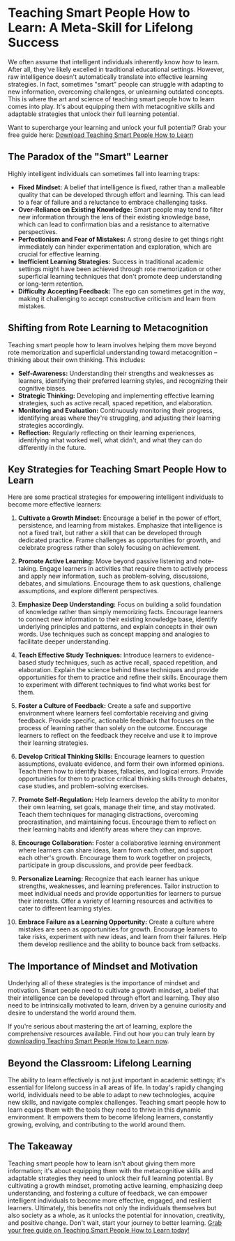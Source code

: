 # Teaching Smart People How to Learn: A Meta-Skill for Lifelong Success

We often assume that intelligent individuals inherently know *how* to learn. After all, they've likely excelled in traditional educational settings. However, raw intelligence doesn't automatically translate into effective learning strategies. In fact, sometimes "smart" people can struggle with adapting to new information, overcoming challenges, or unlearning outdated concepts. This is where the art and science of teaching smart people how to learn comes into play. It's about equipping them with metacognitive skills and adaptable strategies that unlock their full learning potential.

Want to supercharge your learning and unlock your full potential? Grab your free guide here: [Download Teaching Smart People How to Learn](https://udemywork.com/teaching-smart-people-how-to-learn)

## The Paradox of the "Smart" Learner

Highly intelligent individuals can sometimes fall into learning traps:

*   **Fixed Mindset:** A belief that intelligence is fixed, rather than a malleable quality that can be developed through effort and learning. This can lead to a fear of failure and a reluctance to embrace challenging tasks.
*   **Over-Reliance on Existing Knowledge:** Smart people may tend to filter new information through the lens of their existing knowledge base, which can lead to confirmation bias and a resistance to alternative perspectives.
*   **Perfectionism and Fear of Mistakes:** A strong desire to get things right immediately can hinder experimentation and exploration, which are crucial for effective learning.
*   **Inefficient Learning Strategies:** Success in traditional academic settings might have been achieved through rote memorization or other superficial learning techniques that don't promote deep understanding or long-term retention.
*   **Difficulty Accepting Feedback:** The ego can sometimes get in the way, making it challenging to accept constructive criticism and learn from mistakes.

## Shifting from Rote Learning to Metacognition

Teaching smart people how to learn involves helping them move beyond rote memorization and superficial understanding toward metacognition – thinking about their own thinking. This includes:

*   **Self-Awareness:** Understanding their strengths and weaknesses as learners, identifying their preferred learning styles, and recognizing their cognitive biases.
*   **Strategic Thinking:** Developing and implementing effective learning strategies, such as active recall, spaced repetition, and elaboration.
*   **Monitoring and Evaluation:** Continuously monitoring their progress, identifying areas where they're struggling, and adjusting their learning strategies accordingly.
*   **Reflection:** Regularly reflecting on their learning experiences, identifying what worked well, what didn't, and what they can do differently in the future.

## Key Strategies for Teaching Smart People How to Learn

Here are some practical strategies for empowering intelligent individuals to become more effective learners:

1.  **Cultivate a Growth Mindset:** Encourage a belief in the power of effort, persistence, and learning from mistakes. Emphasize that intelligence is not a fixed trait, but rather a skill that can be developed through dedicated practice. Frame challenges as opportunities for growth, and celebrate progress rather than solely focusing on achievement.

2.  **Promote Active Learning:** Move beyond passive listening and note-taking. Engage learners in activities that require them to actively process and apply new information, such as problem-solving, discussions, debates, and simulations. Encourage them to ask questions, challenge assumptions, and explore different perspectives.

3.  **Emphasize Deep Understanding:** Focus on building a solid foundation of knowledge rather than simply memorizing facts. Encourage learners to connect new information to their existing knowledge base, identify underlying principles and patterns, and explain concepts in their own words. Use techniques such as concept mapping and analogies to facilitate deeper understanding.

4.  **Teach Effective Study Techniques:** Introduce learners to evidence-based study techniques, such as active recall, spaced repetition, and elaboration. Explain the science behind these techniques and provide opportunities for them to practice and refine their skills. Encourage them to experiment with different techniques to find what works best for them.

5.  **Foster a Culture of Feedback:** Create a safe and supportive environment where learners feel comfortable receiving and giving feedback. Provide specific, actionable feedback that focuses on the process of learning rather than solely on the outcome. Encourage learners to reflect on the feedback they receive and use it to improve their learning strategies.

6.  **Develop Critical Thinking Skills:** Encourage learners to question assumptions, evaluate evidence, and form their own informed opinions. Teach them how to identify biases, fallacies, and logical errors. Provide opportunities for them to practice critical thinking skills through debates, case studies, and problem-solving exercises.

7.  **Promote Self-Regulation:** Help learners develop the ability to monitor their own learning, set goals, manage their time, and stay motivated. Teach them techniques for managing distractions, overcoming procrastination, and maintaining focus. Encourage them to reflect on their learning habits and identify areas where they can improve.

8.  **Encourage Collaboration:** Foster a collaborative learning environment where learners can share ideas, learn from each other, and support each other's growth. Encourage them to work together on projects, participate in group discussions, and provide peer feedback.

9.  **Personalize Learning:** Recognize that each learner has unique strengths, weaknesses, and learning preferences. Tailor instruction to meet individual needs and provide opportunities for learners to pursue their interests. Offer a variety of learning resources and activities to cater to different learning styles.

10. **Embrace Failure as a Learning Opportunity:** Create a culture where mistakes are seen as opportunities for growth. Encourage learners to take risks, experiment with new ideas, and learn from their failures. Help them develop resilience and the ability to bounce back from setbacks.

## The Importance of Mindset and Motivation

Underlying all of these strategies is the importance of mindset and motivation. Smart people need to cultivate a growth mindset, a belief that their intelligence can be developed through effort and learning. They also need to be intrinsically motivated to learn, driven by a genuine curiosity and desire to understand the world around them.

If you're serious about mastering the art of learning, explore the comprehensive resources available. Find out how you can truly learn by [downloading Teaching Smart People How to Learn now](https://udemywork.com/teaching-smart-people-how-to-learn).

## Beyond the Classroom: Lifelong Learning

The ability to learn effectively is not just important in academic settings; it's essential for lifelong success in all areas of life. In today's rapidly changing world, individuals need to be able to adapt to new technologies, acquire new skills, and navigate complex challenges. Teaching smart people how to learn equips them with the tools they need to thrive in this dynamic environment. It empowers them to become lifelong learners, constantly growing, evolving, and contributing to the world around them.

## The Takeaway

Teaching smart people how to learn isn't about giving them more information; it's about equipping them with the metacognitive skills and adaptable strategies they need to unlock their full learning potential. By cultivating a growth mindset, promoting active learning, emphasizing deep understanding, and fostering a culture of feedback, we can empower intelligent individuals to become more effective, engaged, and resilient learners. Ultimately, this benefits not only the individuals themselves but also society as a whole, as it unlocks the potential for innovation, creativity, and positive change. Don't wait, start your journey to better learning. [Grab your free guide on Teaching Smart People How to Learn today!](https://udemywork.com/teaching-smart-people-how-to-learn)

